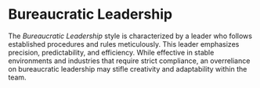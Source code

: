 # Bureaucratic Leadership

The *Bureaucratic Leadership* style is characterized by a leader who follows established procedures and rules meticulously. This leader emphasizes precision, predictability, and efficiency. While effective in stable environments and industries that require strict compliance, an overreliance on bureaucratic leadership may stifle creativity and adaptability within the team.
